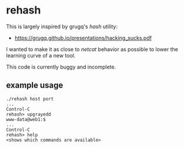 # rehash
This is largely inspired by grugq's _hash_ utility:
- https://grugq.github.io/presentations/hacking_sucks.pdf

I wanted to make it as close to _netcat_ behavior as possible to lower the
learning curve of a new tool.

This code is currently buggy and incomplete.

## example usage
```
./rehash host port
...
Control-C
rehash> upgrayedd
www-data@web1:$
...
Control-C
rehash> help
<shows which commands are available>
```

